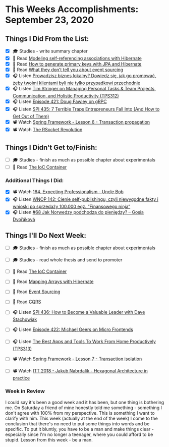 # This Weeks Accomplishments: September 23, 2020

## Things I Did From the List:

- [x] 🎓 Studies - write summary chapter
- [x] 📗 Read [Modeling self-referencing associations with Hibernate](https://thorben-janssen.com/self-referencing-associations/)
- [x] 📗 Read [How to generate primary keys with JPA and Hibernate](https://thorben-janssen.com/jpa-generate-primary-keys/)
- [x] 📗 Read [What they don’t tell you about event sourcing](https://medium.com/@hugo.oliveira.rocha/what-they-dont-tell-you-about-event-sourcing-6afc23c69e9a)
- [x] 🎧 Listen [Prowadzisz biznes lokalny? Dowiedz się, jak go promować, żeby twoimi klientami byli nie tylko przypadkowi przechodnie](https://malawielkafirma.pl/jak-promowac-biznes-lokalny/)
- [x] 🎧 Listen [Tim Stringer on Managing Personal Tasks & Team Projects, Communication, and Holistic Productivity (TPS312)](https://www.asianefficiency.com/podcast/312-tim-stringer/)
- [x] 🎧 Listen [Episode 421: Doug Fawley on gRPC](https://www.se-radio.net/2020/08/episode-421-doug-fawley-on-grpc/)
- [x] 🎧 Listen [SPI 435: 7 Terrible Traps Entrepreneurs Fall Into (And How to Get Out of Them)](https://www.smartpassiveincome.com/podcasts/7-terrible-traps-entrepreneurs/)
- [x] 📽️ Watch [Spring Framework - Lesson 6 - Transaction propagation](https://youtu.be/O9vrhKlGZbE?list=PLEocw3gLFc8Vli5p6rWHnNcYxFRbaIfIJ)
- [x] 📽️ Watch [The RSocket Revolution](https://youtu.be/ipVfRdl5SP0)

## Things I Didn't Get to/Finish:

- [ ] 🎓 Studies - finish as much as possible chapter about experimentals
- [ ] 📗 Read [The IoC Container](https://docs.spring.io/spring/docs/current/spring-framework-reference/core.html#beans)

### Additional Things I Did:

- [x] 📽️ Watch [164. Expecting Professionalism - Uncle Bob](https://youtu.be/0UvbdVbckfk)
- [x] 🎧 Listen [WNOP 142: Cienie self-publishingu, czyli niewygodne fakty i wnioski po sprzedaży 100.000 egz. “Finansowego ninja”](https://jakoszczedzacpieniadze.pl/cienie-selfpublishingu-niewygodne-fakty-i-wnioski-finansowy-ninja)
- [x] 🎧 Listen [#68 Jak Norwedzy podchodzą do pieniędzy? – Gosia Dvořáková](https://generali-investments.pl/contents/display-article/klient-indywidualny/68-jak-norwedzy-podchodza-do-pieniedzy-gosia-dvo%C5%99%C3%A1kov%C3%A1)

## Things I'll Do Next Week:

- [ ] 🎓 Studies - finish as much as possible chapter about experimentals
- [ ] 🎓 Studies - read whole thesis and send to promoter
- [ ] 📗 Read [The IoC Container](https://docs.spring.io/spring/docs/current/spring-framework-reference/core.html#beans)
- [ ] 📗 Read [Mapping Arrays with Hibernate](https://thorben-janssen.com/mapping-arrays-with-hibernate/)
- [ ] 📗 Read [Event Sourcing](https://martinfowler.com/eaaDev/EventSourcing.html)
- [ ] 📗 Read [CQRS](https://martinfowler.com/bliki/CQRS.html)
- [ ] 🎧 Listen [SPI 436: How to Become a Valuable Leader with Dave Stachowiak](https://www.smartpassiveincome.com/podcasts/become-valuable-leader-dave-stachowiak/)
- [ ] 🎧 Listen [Episode 422: Michael Geers on Micro Frontends](https://www.se-radio.net/2020/08/episode-422-michael-geers-on-micro-frontends/)
- [ ] 🎧 Listen [The Best Apps and Tools To Work From Home Productively (TPS313)](https://www.asianefficiency.com/podcast/313-work-from-home/)
- [ ] 📽️ Watch [Spring Framework - Lesson 7 - Transaction isolation](https://youtu.be/QzyucYRGRlk)
- [ ] 📽️ Watch [ITT 2018 - Jakub Nabrdalik - Hexagonal Architecture in practice](https://youtu.be/sOaS83Ir8Ck)


### Week in Review
I could say it's been a good week and it has been, but one thing is bothering me. On Saturday a friend of mine honestly told me something - something I don't agree with 100% from my perspective. This is something I want to clarify with him. This week (actually at the end of the week) I come to the conclusion that there's no need to put some things into words and be specific. To put it bluntly, you have to be a man and make things clear - especially since I'm no longer a teenager, where you could afford to be stupid. Lesson from this week - be a man.
